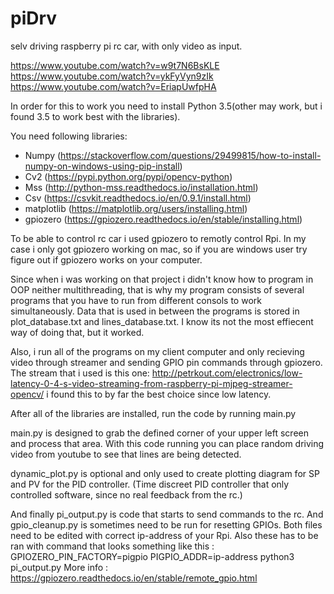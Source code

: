 # piDrv
selv driving raspberry pi rc car, with only video as input.

https://www.youtube.com/watch?v=w9t7N6BsKLE
https://www.youtube.com/watch?v=ykFyVyn9zIk
https://www.youtube.com/watch?v=EriapUwfpHA

In order for this to work you need to install Python 3.5(other may work, but i found 3.5 to work best with the libraries).

You need following libraries:
  - Numpy (https://stackoverflow.com/questions/29499815/how-to-install-numpy-on-windows-using-pip-install)
  - Cv2 (https://pypi.python.org/pypi/opencv-python)
  - Mss (http://python-mss.readthedocs.io/installation.html)
  - Csv (https://csvkit.readthedocs.io/en/0.9.1/install.html)
  - matplotlib (https://matplotlib.org/users/installing.html)
  - gpiozero (https://gpiozero.readthedocs.io/en/stable/installing.html)

To be able to control rc car i used gpiozero to remotly control Rpi. In my case i only got gpiozero working on mac, so if you are windows user try figure out if gpiozero works on your computer.

Since when i was working on that project i didn't know how to program in OOP neither multithreading, that is why my program consists of several programs that you have to run from different consols to work simultaneously. Data that is used in between the programs is stored in plot_database.txt and lines_database.txt. I know its not the most effiecent way of doing that, but it worked.

Also, i run all of the programs on my client computer and only recieving video through streamer and sending GPIO pin commands through gpiozero. The stream that i used is this one: http://petrkout.com/electronics/low-latency-0-4-s-video-streaming-from-raspberry-pi-mjpeg-streamer-opencv/ i found this to by far the best choice since low latency.

After all of the libraries are installed, run the code by running main.py

main.py is designed to grab the defined corner of your upper left screen and process that area. With this code running you can place random driving video from youtube to see that lines are being detected.

dynamic_plot.py is optional and only used to create plotting diagram for SP and PV for the PID controller. (Time discreet PID controller that only controlled software, since no real feedback from the rc.)

And finally pi_output.py is code that starts to send commands to the rc. And gpio_cleanup.py is sometimes need to be run for resetting GPIOs. Both files need to be edited with correct ip-address of your Rpi. Also these has to be ran with command that looks something like this : GPIOZERO_PIN_FACTORY=pigpio PIGPIO_ADDR=ip-address python3 pi_output.py
More info : https://gpiozero.readthedocs.io/en/stable/remote_gpio.html
